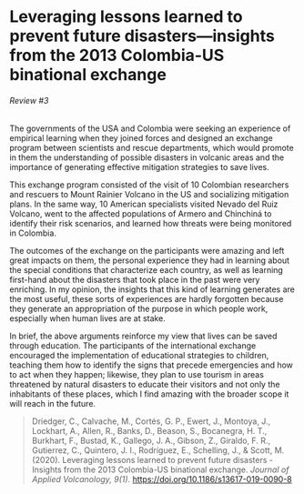 # Leveraging lessons learned to prevent future disasters—insights from the 2013 Colombia-US binational exchange
###### Review #3
The governments of the USA and Colombia were seeking an experience of empirical learning when they 
joined forces and designed an exchange program between scientists and rescue departments, which 
would promote in them the understanding of possible disasters in volcanic areas and the importance 
of generating effective mitigation strategies to save lives.

This exchange program consisted of the visit of 10 Colombian researchers and rescuers to Mount 
Rainier Volcano in the US and socializing mitigation plans. In the same way, 10 American 
specialists visited Nevado del Ruiz Volcano, went to the affected populations of Armero and 
Chinchiná to identify their risk scenarios, and learned how threats were being monitored in 
Colombia.

The outcomes of the exchange on the participants were amazing and left great impacts on them, 
the personal experience they had in learning about the special conditions that characterize each
country, as well as learning first-hand about the disasters that took place in the past were very
enriching. In my opinion, the insights that this kind of learning generates are the most useful, 
these sorts of experiences are hardly forgotten because they generate an appropriation of the 
purpose in which people work, especially when human lives are at stake.

In brief, the above arguments reinforce my view that lives can be saved through education. The
participants of the international exchange encouraged the implementation of educational strategies
to children, teaching them how to identify the signs that precede emergencies and how to act when
they happen; likewise, they plan to use tourism in areas threatened by natural disasters to educate 
their visitors and not only the inhabitants of these places, which I find amazing with the broader 
scope it will reach in the future.

> Driedger, C., Calvache, M., Cortés, G. P., Ewert, J., Montoya, J., Lockhart, A., Allen, R., Banks,
>  D., Beason, S., Bocanegra, H. T., Burkhart, F., Bustad, K., Gallego, J. A., Gibson, Z., Giraldo,
>   F. R., Gutierrez, C., Quintero, J. I., Rodríguez, E., Schelling, J., & Scott, M. (2020). 
>   Leveraging lessons learned to prevent future disasters - Insights from the 2013 Colombia-US 
>   binational exchange. *Journal of Applied Volcanology, 9(1).*
>   https://doi.org/10.1186/s13617-019-0090-8
> 
